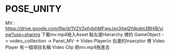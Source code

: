 # POSE_UNITY
MV : https://drive.google.com/file/d/1V2V2pfvbihMFwgJsn3jIwQYdpdm3BHiB/view?usp=sharing
下載mv.mp4拖入Asset
點左邊Hierarchy 裡的 GameObject -> vodeo_colllection -> Panel_MV -> Video Player\n
右邊的Insecptor 裡 Video Player  有一個項目名稱 Video Clip 把mv.mp4拖進去
